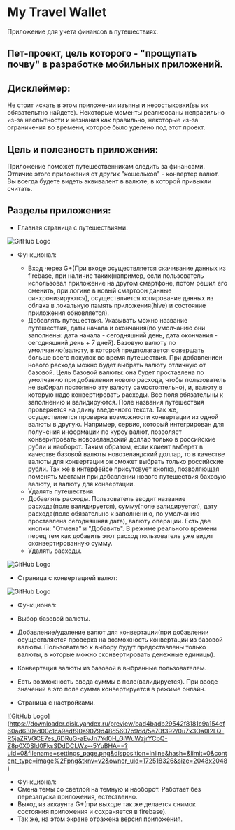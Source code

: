 # My Travel Wallet

Приложение для учета финансов в путешествиях.

## Пет-проект, цель которого - "прощупать почву" в разработке мобильных приложений.

## Дисклеймер:
Не стоит искать в этом приложении изъяны и несостыковки(вы их обязательтно найдете). Некоторые моменты реализованы неправильно из-за неопытности и незнания как правильно, некоторые из-за ограничения во времени, которое было уделено под этот проект.

## Цель и полезность приложения:
Приложение поможет путешественникам следить за финансами. Отличие этого приложения от других "кошельков" - конвертер валют. Вы всегда будете видеть эквивалент в валюте, в которой привыкли считать.

## Разделы приложения:

* Главная страница с путешествиями:

![GitHub Logo](https://downloader.disk.yandex.ru/preview/a213f42ac01e91c92b3986eabaae8d692052407133272c8ba1e9c6be5ebdda40/5e70e90b/DRpIBSzsP51Xp0aILn-4tjl40WubFZ-1hbsWUclWJX6DeVPqy2KkePjdjktcEDAKhV9wsdl8-TWBTxUAPuknRg==?uid=0&filename=home_page.png&disposition=inline&hash=&limit=0&content_type=image%2Fpng&tknv=v2&owner_uid=172518326&size=2048x2048)

  * Функционал:
  
    * Вход через G+(При входе осуществляется скачивание данных из firebase, при наличие таких(например, если пользователь использовал приложение на другом смартфоне, потом решил его сменить, при логине в новый смартфон данные синхронизируются), осуществляется копирование данных из облака в локальную память приложения(hive) и состояние приложения обновляется).
    * Добавлять путешествия.
      Указывать можно название путешествия, даты начала и окончания(по умолчанию они заполнены: дата начала - сегодняшний день, дата окончания - сегодняшний день + 7 дней). Базовую валюту по умолчанию(валюту, в которой предполагается совершать больше всего покупок во время путешествия. При добавлениеи нового расхода можно будет выбрать валюту отличную от базовой. Цель базовой валюты: она будет проставлена по умолчанию при добавлении нового расхода, чтобы пользователь не выбирал постоянно эту валюту самостоятельно), и, валюту в которую надо конвертировать расходы. Все поля обязательны к заполнению и валидируются. Поле названия путешествия проверяется на длину введенного текста. 
Так же, осуществляется проверка возможности конвертации из одной валюты в другую. Например, сервис, который интегрирован для получения информации по курсу валют, позволяет конверитровать новозеландский доллар только в российские рубли и наоборот. Таким образом, если клиент выберет в качестве базовой валюты новозеландский доллар, то в качестве валюты для конвертации он сможет выбрать только российские рубли. Так же в интерфейсе присутсвует кнопка, позволяющая поменять местами при добавлении нового путешествия баховую валюту, и валюту для конвертации.
    * Удалять путешествия.
    * Добавлять расходы.
     Пользователь вводит название расхода(поле валидируется), сумму(поле валидируется), дату расхода(поле обязательно к заполнению, по умолчанию проставлена сегодняшняя дата), валюту операции. Есть две кнопки: "Отмена" и "Добавить". В режиме реального времени перед тем как добавить этот расход пользователь уже видит сконвертированную сумму.
    * Удалять расходы.

![GitHub Logo](https://downloader.disk.yandex.ru/preview/e094bf7913d210a5f078ea17313c8323f7bf3cca37be61edf6981b7616d2d4b4/5e70ecd2/OrOPFgBoFxs1OfdGTsVbzfPAOmKQcINwNpqe3Hv7CpkUCsSwWgbLIjZFMP-G7amQp9ACyMkTYMuEYjz0dzHKGQ==?uid=0&filename=add_new_travel.png&disposition=inline&hash=&limit=0&content_type=image%2Fpng&tknv=v2&owner_uid=172518326&size=2048x2048)

* Страница с конвертацией валют:

![GitHub Logo](https://downloader.disk.yandex.ru/preview/ce02c456539ea2f598a9dc3201e2fac4c37d058186b9a2c368a91ba2c80870ae/5e70f36f/EQhs882bSEG1Q0UkDpA-CodSiBA7LeCJEUrOeDvG4ngu_Qhi9m3-RG8JSbZ1i063OBVDcp8Oyw2c_fv_ttk7pg==?uid=0&filename=currency_page.png&disposition=inline&hash=&limit=0&content_type=image%2Fpng&tknv=v2&owner_uid=172518326&size=2048x2048)

 * Функционал:
  * Выбор базовой валюты.
  * Добавление/удаление валют для конвертации(при добавлении осуществляется проверка на возможность конвертации из базовой валюты. Пользователю к выбору будут предоставлены только валюты, в которые можно сконвертировать денежные единицы).
  * Конвертация валюты из базовой в выбранные пользователем.
  * Есть возможность ввода суммы в поле(валидируется). При вводе значений в это поле сумма конвертируется в режиме онлайн.

* Страница с настройками.

![GitHub Logo]
(https://downloader.disk.yandex.ru/preview/bad4badb29542f8181c9a154ef60ad630ed00c1ca9edf90a9079d48d5607b9dd/5e70f392/0u7x3Oa0l2LQ-R5jaZRVGCE7es_6DRuG-aEvJn7Yd0H_GlWuWzjrYCbQ-Z8p0X0Sld0FksSDdDCLWz--5YuBHA==?uid=0&filename=settings_page.png&disposition=inline&hash=&limit=0&content_type=image%2Fpng&tknv=v2&owner_uid=172518326&size=2048x2048)

 * Функционал:
  * Смена темы со светлой на темную и наоборот.
   Работает без перезапуска приложения, естественно.
  * Выход из аккаунта G+(при выходе так же делается снимок состояния приложения и сохраняется в firebase).
  * Так же, на этом экране отражена версия приложения.
